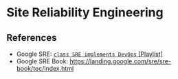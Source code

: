 # Site Reliability Engineering

## References

* Google SRE: [`class SRE implements DevOps` [Playlist]](https://www.youtube.com/watch?v=uTEL8Ff1Zvk&list=PLIivdWyY5sqJrKl7D2u-gmis8h9K66qoj)
* Google SRE Book: https://landing.google.com/sre/sre-book/toc/index.html

